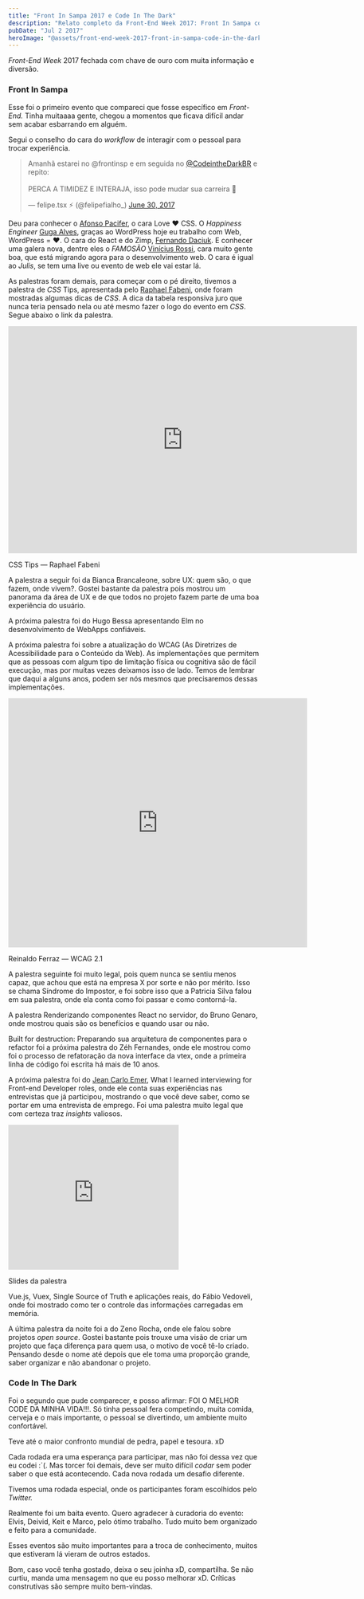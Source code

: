 ```yaml
---
title: "Front In Sampa 2017 e Code In The Dark"
description: "Relato completo da Front-End Week 2017: Front In Sampa com palestras sobre CSS, UX, React e acessibilidade, mais o Code In The Dark. Networking e muito aprendizado!"
pubDate: "Jul 2 2017"
heroImage: "@assets/front-end-week-2017-front-in-sampa-code-in-the-dark/front-end-week-2017-front-in-sampa-code-in-the-dark-brindes.jpeg"
---
```


_Front-End Week_ 2017 fechada com chave de ouro com muita informação e diversão.

### Front In Sampa

Esse foi o primeiro evento que compareci que fosse específico em _Front-End._ Tinha muitaaaa gente, chegou a momentos que ficava difícil andar sem acabar esbarrando em alguém.

Segui o conselho do cara do _workflow_ de interagir com o pessoal para trocar experiência.

<blockquote class="twitter-tweet" data-theme="dark"><p lang="pt" dir="ltr">Amanhã estarei no @frontinsp e em seguida no <a href="https://twitter.com/CodeintheDarkBR?ref_src=twsrc%5Etfw">@CodeintheDarkBR</a> e repito: <br><br>PERCA A TIMIDEZ E INTERAJA, isso pode mudar sua carreira 👊</p>&mdash; felipe.tsx ⚡ (@felipefialho_) <a href="https://twitter.com/felipefialho_/status/880906977165139968?ref_src=twsrc%5Etfw">June 30, 2017</a></blockquote>

Deu para conhecer o [Afonso Pacifer](https://medium.com/u/71a06786ed25), o cara Love ❤ CSS. O _Happiness Engineer_ [Guga Alves](https://medium.com/u/efe0d21a783a), graças ao WordPress hoje eu trabalho com Web, WordPress = ❤. O cara do React e do Zimp, [Fernando Daciuk](https://medium.com/u/56a528c3eb78). E conhecer uma galera nova, dentre eles o _FAMOSÃO_ [Vinícius Rossi](https://x.com/vinirossi9), cara muito gente boa, que está migrando agora para o desenvolvimento web. O cara é igual ao _Julis_, se tem uma live ou evento de web ele vai estar lá.

As palestras foram demais, para começar com o pé direito, tivemos a palestra de _CSS_ Tips, apresentada pelo [Raphael Fabeni](https://medium.com/u/4b6a59f7340d), onde foram mostradas algumas dicas de _CSS_. A dica da tabela responsiva juro que nunca teria pensado nela ou até mesmo fazer o logo do evento em _CSS_. Segue abaixo o link da palestra.

<iframe src="https://speakerdeck.com/player/73545e1e6de14ede92b40e53914f64b3" width="700" height="456" frameborder="0" scrolling="no"></iframe>

CSS Tips — Raphael Fabeni

A palestra a seguir foi da Bianca Brancaleone, sobre UX: quem são, o que fazem, onde vivem?. Gostei bastante da palestra pois mostrou um panorama da área de UX e de que todos no projeto fazem parte de uma boa experiência do usuário.

A próxima palestra foi do Hugo Bessa apresentando Elm no desenvolvimento de WebApps confiáveis.

A próxima palestra foi sobre a atualização do WCAG (As Diretrizes de Acessibilidade para o Conteúdo da Web). As implementações que permitem que as pessoas com algum tipo de limitação física ou cognitiva são de fácil execução, mas por muitas vezes deixamos isso de lado. Temos de lembrar que daqui a alguns anos, podem ser nós mesmos que precisaremos dessas implementações.

<iframe src="https://www.slideshare.net/slideshow/embed_code/key/lju6JNbfez5gLP" width="600" height="500" frameborder="0" scrolling="no"></iframe>

Reinaldo Ferraz — WCAG 2.1

A palestra seguinte foi muito legal, pois quem nunca se sentiu menos capaz, que achou que está na empresa X por sorte e não por mérito. Isso se chama Síndrome do Impostor, e foi sobre isso que a Patricia Silva falou em sua palestra, onde ela conta como foi passar e como contorná-la.

A palestra Renderizando componentes React no servidor, do Bruno Genaro, onde mostrou quais são os benefícios e quando usar ou não.

Built for destruction: Preparando sua arquitetura de componentes para o refactor foi a próxima palestra do Zéh Fernandes, onde ele mostrou como foi o processo de refatoração da nova interface da vtex, onde a primeira linha de código foi escrita há mais de 10 anos.

A próxima palestra foi do [Jean Carlo Emer](https://medium.com/u/f5c89182ec6a), What I learned interviewing for Front-end Developer roles, onde ele conta suas experiências nas entrevistas que já participou, mostrando o que você deve saber, como se portar em uma entrevista de emprego. Foi uma palestra muito legal que com certeza traz _insights_ valiosos.

<iframe src="https://www.slideshare.net/slideshow/embed_code/key/nY8iwArAnN7WPC" width="342" height="291" frameborder="0" scrolling="no"></iframe>

Slides da palestra

Vue.js, Vuex, Single Source of Truth e aplicações reais, do Fábio Vedoveli, onde foi mostrado como ter o controle das informações carregadas em memória.

A última palestra da noite foi a do Zeno Rocha, onde ele falou sobre projetos _open source_. Gostei bastante pois trouxe uma visão de criar um projeto que faça diferença para quem usa, o motivo de você tê-lo criado. Pensando desde o nome até depois que ele toma uma proporção grande, saber organizar e não abandonar o projeto.

### Code In The Dark

Foi o segundo que pude comparecer, e posso afirmar: FOI O MELHOR CODE DA MINHA VIDA!!!. Só tinha pessoal fera competindo, muita comida, cerveja e o mais importante, o pessoal se divertindo, um ambiente muito confortável.

Teve até o maior confronto mundial de pedra, papel e tesoura. xD

Cada rodada era uma esperança para participar, mas não foi dessa vez que eu codei :´(. Mas torcer foi demais, deve ser muito difícil _codar_ sem poder saber o que está acontecendo. Cada nova rodada um desafio diferente.

Tivemos uma rodada especial, onde os participantes foram escolhidos pelo _Twitter._

Realmente foi um baita evento. Quero agradecer à curadoria do evento: Elvis, Deivid, Keit e Marco, pelo ótimo trabalho. Tudo muito bem organizado e feito para a comunidade.

Esses eventos são muito importantes para a troca de conhecimento, muitos que estiveram lá vieram de outros estados.

Bom, caso você tenha gostado, deixa o seu joinha xD, compartilha. Se não curtiu, manda uma mensagem no que eu posso melhorar xD. Críticas construtivas são sempre muito bem-vindas.

<script async src="https://platform.twitter.com/widgets.js" charset="utf-8"></script>
